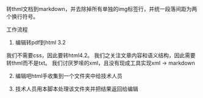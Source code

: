 转thml文档到markdown，并去除掉所有单独的img标签行，并统一段落间距为两个换行符号。

工作流程

1. 编辑转pdf到html 3.2 

  我们不需要css，因此要转html4.2。
  我们之关注文章内容和语义结构，因此需要转thml而不是txt。
  我们讨厌罗嗦的xml，且没有现成工具实现xml -> markdown


2. 编辑吧html手收集到一个文件夹中给技术人员

3. 技术人员用本脚本处理该文件夹并把结果返回给编辑